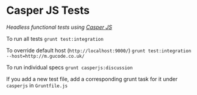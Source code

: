 # Casper JS Tests
*Headless functional tests using [Casper JS](http://casperjs.org/testing.html)*

To run all tests
``grunt test:integration``

To override default host (`http://localhost:9000/`)
``grunt test:integration --host=http://m.gucode.co.uk/``

To run individual specs
``grunt casperjs:discussion``

If you add a new test file, add a corresponding grunt task for it under `casperjs` in `Gruntfile.js`
